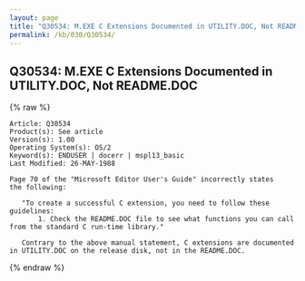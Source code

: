 ```yaml
---
layout: page
title: "Q30534: M.EXE C Extensions Documented in UTILITY.DOC, Not README.DOC"
permalink: /kb/030/Q30534/
---
```


## Q30534: M.EXE C Extensions Documented in UTILITY.DOC, Not README.DOC

{% raw %}

	Article: Q30534
	Product(s): See article
	Version(s): 1.00
	Operating System(s): OS/2
	Keyword(s): ENDUSER | docerr | mspl13_basic
	Last Modified: 26-MAY-1988
	
	Page 70 of the "Microsoft Editor User's Guide" incorrectly states
	the following:
	
	   "To create a successful C extension, you need to follow these
	guidelines:
	       1. Check the README.DOC file to see what functions you can call
	from the standard C run-time library."
	
	   Contrary to the above manual statement, C extensions are documented
	in UTILITY.DOC on the release disk, not in the README.DOC.

{% endraw %}
